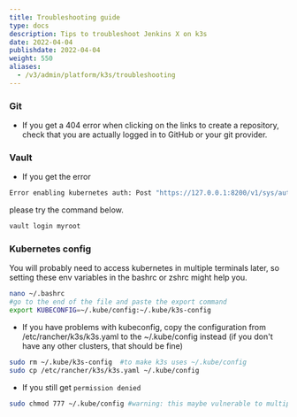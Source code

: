```yaml
---
title: Troubleshooting guide
type: docs
description: Tips to troubleshoot Jenkins X on k3s
date: 2022-04-04
publishdate: 2022-04-04
weight: 550
aliases:
  - /v3/admin/platform/k3s/troubleshooting
---
```


### Git
- If you get a 404 error when clicking on the links to create a repository, check that you are actually logged in to GitHub or your git provider.



### Vault
- If you get the error
```bash
Error enabling kubernetes auth: Post "https://127.0.0.1:8200/v1/sys/auth/kubernetes": http: server gave HTTP response to HTTPS client
```
please try the command below.
 ```bash
 vault login myroot
 ```
### Kubernetes config

You will probably need to access kubernetes in multiple terminals later, so setting these env variables in the bashrc or zshrc might help you.

```bash
nano ~/.bashrc
#go to the end of the file and paste the export command
export KUBECONFIG=~/.kube/config:~/.kube/k3s-config
```

- If you have problems with kubeconfig, copy the configuration from /etc/rancher/k3s/k3s.yaml to the ~/.kube/config instead (if you don't have any other clusters, that should be fine)
```bash
sudo rm ~/.kube/k3s-config  #to make k3s uses ~/.kube/config
sudo cp /etc/rancher/k3s/k3s.yaml ~/.kube/config
```
- If you still get `permission denied`
```bash
sudo chmod 777 ~/.kube/config #warning: this maybe vulnerable to multiple users
```
